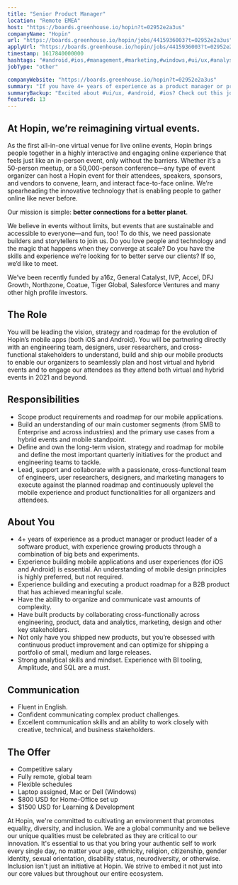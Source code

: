 ```yaml
---
title: "Senior Product Manager"
location: "Remote EMEA"
host: "https://boards.greenhouse.io/hopin?t=02952e2a3us"
companyName: "Hopin"
url: "https://boards.greenhouse.io/hopin/jobs/4415936003?t=02952e2a3us"
applyUrl: "https://boards.greenhouse.io/hopin/jobs/4415936003?t=02952e2a3us#app"
timestamp: 1617840000000
hashtags: "#android,#ios,#management,#marketing,#windows,#ui/ux,#analysis,#office,#optimization,#English"
jobType: "other"

companyWebsite: "https://boards.greenhouse.io/hopin?t=02952e2a3us"
summary: "If you have 4+ years of experience as a product manager or product leader of a software product, with experience growing products through a combination of big bets and experiments, Hopin has a job opening for a Senior Product Manager"
summaryBackup: "Excited about #ui/ux, #android, #ios? Check out this job post!"
featured: 13
---
```


## At Hopin, we’re reimagining virtual events.

As the first all-in-one virtual venue for live online events, Hopin brings people together in a highly interactive and engaging online experience that feels just like an in-person event, only without the barriers. Whether it’s a 50-person meetup, or a 50,000-person conference—any type of event organizer can host a Hopin event for their attendees, speakers, sponsors, and vendors to convene, learn, and interact face-to-face online. We’re spearheading the innovative technology that is enabling people to gather online like never before.

Our mission is simple: **better connections for a better planet**. 

We believe in events without limits, but events that are sustainable and accessible to everyone—and fun, too! To do this, we need passionate builders and storytellers to join us. Do you love people and technology and the magic that happens when they converge at scale? Do you have the skills and experience we’re looking for to better serve our clients? If so, we’d like to meet.

We’ve been recently funded by a16z, General Catalyst, IVP, Accel, DFJ Growth, Northzone, Coatue, Tiger Global, Salesforce Ventures and many other high profile investors.

## The Role

You will be leading the vision, strategy and roadmap for the evolution of Hopin’s mobile apps (both iOS and Android). You will be partnering directly with an engineering team, designers, user researchers, and cross-functional stakeholders to understand, build and ship our mobile products to enable our organizers to seamlessly plan and host virtual and hybrid events and to engage our attendees as they attend both virtual and hybrid events in 2021 and beyond. 

## Responsibilities

*   Scope product requirements and roadmap for our mobile applications. 
*   Build an understanding of our main customer segments (from SMB to Enterprise and across industries) and the primary use cases from a hybrid events and mobile standpoint.
*   Define and own the long-term vision, strategy and roadmap for mobile and define the most important quarterly initiatives for the product and engineering teams to tackle. 
*   Lead, support and collaborate with a passionate, cross-functional team of engineers, user researchers, designers, and marketing managers to execute against the planned roadmap and continuously uplevel the mobile experience and product functionalities for all organizers and attendees.

## About You

*   4+ years of experience as a product manager or product leader of a software product, with experience growing products through a combination of big bets and experiments.
*   Experience building mobile applications and user experiences (for iOS and Android) is essential. An understanding of mobile design principles is highly preferred, but not required. 
*   Experience building and executing a product roadmap for a B2B product that has achieved meaningful scale.
*   Have the ability to organize and communicate vast amounts of complexity.
*   Have built products by collaborating cross-functionally across engineering, product, data and analytics, marketing, design and other key stakeholders.
*   Not only have you shipped new products, but you’re obsessed with continuous product improvement and can optimize for shipping a portfolio of small, medium and large releases.
*   Strong analytical skills and mindset. Experience with BI tooling, Amplitude, and SQL are a must. 

## Communication

*   Fluent in English.
*   Confident communicating complex product challenges.
*   Excellent communication skills and an ability to work closely with creative, technical, and business stakeholders.

## The Offer

*   Competitive salary
*   Fully remote, global team
*   Flexible schedules
*   Laptop assigned, Mac or Dell (Windows)
*   $800 USD for Home-Office set up
*   $1500 USD for Learning & Development

At Hopin, we're committed to cultivating an environment that promotes equality, diversity, and inclusion. We are a global community and we believe our unique qualities must be celebrated as they are critical to our innovation. It's essential to us that you bring your authentic self to work every single day, no matter your age, ethnicity, religion, citizenship, gender identity, sexual orientation, disability status, neurodiversity, or otherwise. Inclusion isn't just an initiative at Hopin. We strive to embed it not just into our core values but throughout our entire ecosystem.
